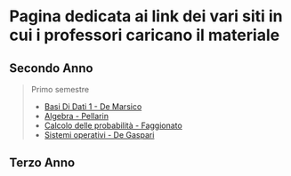# Pagina dedicata ai link dei vari siti in cui i professori caricano il materiale
## Secondo Anno
> Primo semestre 
>- [Basi Di Dati 1 - De Marsico](https://sites.google.com/di.uniroma1.it/basididati-modulo1canalem-z?usp=sharing)  
>- [Algebra - Pellarin](https://drive.google.com/drive/folders/1IBBff-5DaA1tpisj7XJSW9FGGEKoE26N)  
>- [Calcolo delle probabilità - Faggionato](https://drive.google.com/drive/folders/10VKiGTtRtk1o3Y6BigF9bBqydGLgoJbM)  
>- [Sistemi operativi - De Gaspari](https://classroom.google.com/u/1/c/NzE4Mzc4OTk5Nzgz)  
## Terzo Anno
